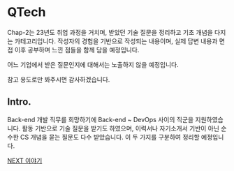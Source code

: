 # QTech

Chap-2는 23년도 취업 과정을 거치며, 받았던 기술 질문을 정리하고 기초 개념을 다지는 카테고리입니다. 작성자의 경험을 기반으로 작성되는 내용이며, 실제 답변 내용과 면접 이후 공부하며 느낀 점들을 함께 담을 예정입니다.

어느 기업에서 받은 질문인지에 대해서는 노출하지 않을 예정입니다.

참고 용도로만 봐주시면 감사하겠습니다.

## Intro.

Back-end 개발 직무를 희망하기에 Back-end ~ DevOps 사이의 직군을 지원하였습니다. 활동 기반으로 기술 질문을 받기도 하였으며, 이력서나 자기소개서 기반이 아닌 순수한 CS 개념을 묻는 질문도 다수 받았습니다. 이 두 가지를 구분하여 정리할 예정입니다.

[NEXT 이야기](./[Chap-2]%20QTech-Ex.md)
